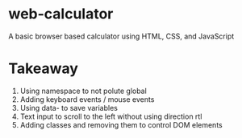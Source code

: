 # web-calculator
A basic browser based calculator using HTML, CSS, and JavaScript

# Takeaway
1. Using namespace to not polute global
2. Adding keyboard events / mouse events
3. Using data- to save variables
4. Text input to scroll to the left without using direction rtl
5. Adding classes and removing them to control DOM elements